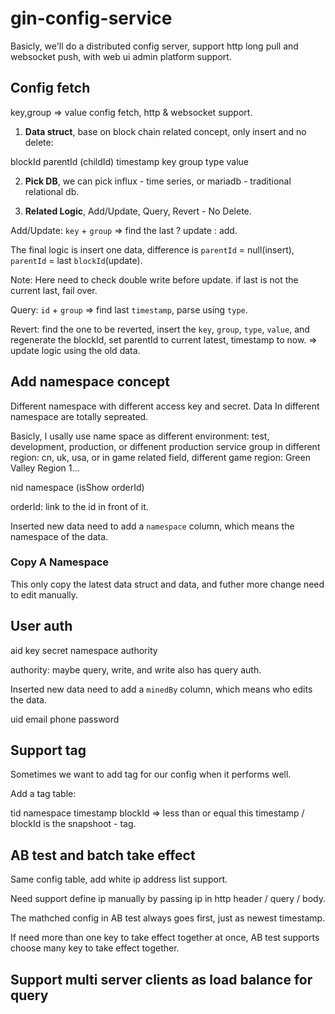 # gin-config-service

Basicly, we'll do a distributed config server, 
support http long pull and websocket push, with web ui admin platform support.

## Config fetch

key,group => value config fetch, http & websocket support.

1. **Data struct**, base on block chain related concept, only insert and no delete:

blockId parentId (childId) timestamp key group type value

2. **Pick DB**, we can pick influx - time series, or mariadb - traditional relational db.

3. **Related Logic**, Add/Update, Query, Revert - No Delete.

Add/Update: `key` + `group` => find the last ? update : add.

The final logic is insert one data, difference is `parentId` = null(insert), `parentId` = last `blockId`(update).

Note: Here need to check double write before update. if last is not the current last, fail over.

Query: `id` + `group` => find last `timestamp`, parse using `type`.

Revert: find the one to be reverted, insert the `key`, `group`, `type`, `value`, and regenerate the blockId, 
set parentId to current latest, timestamp to now. => update logic using the old data.

## Add namespace concept

Different namespace with different access key and secret. Data In different namespace are totally sepreated.

Basicly, I usally use name space as different environment: test, development, production, 
or diffenent production service group in different region: cn, uk, usa, 
or in game related field, different game region: Green Valley Region 1...

nid namespace (isShow orderId)

orderId: link to the id in front of it.

Inserted new data need to add a `namespace` column, which means the namespace of the data.

### Copy A Namespace

This only copy the latest data struct and data, and futher more change need to edit manually.

## User auth

aid key secret namespace authority

authority: maybe query, write, and write also has query auth.

Inserted new data need to add a `minedBy` column, which means who edits the data.

uid email phone password

## Support tag

Sometimes we want to add tag for our config when it performs well.

Add a tag table:

tid namespace timestamp blockId => less than or equal this timestamp / blockId is the snapshoot - tag.

## AB test and batch take effect

Same config table, add white ip address list support.

Need support define ip manually by passing ip in http header / query / body.

The mathched config in AB test always goes first, just as newest timestamp.

If need more than one key to take effect together at once, AB test supports choose many key to take effect together.

## Support multi server clients as load balance for query




